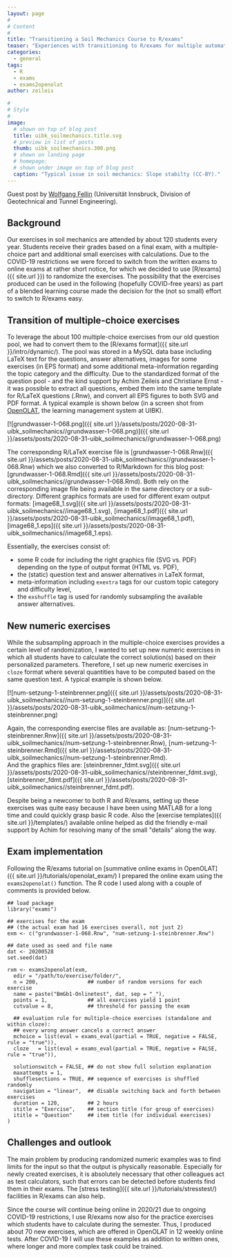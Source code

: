 ```yaml
---
layout: page
#
# Content
#
title: "Transitioning a Soil Mechanics Course to R/exams"
teaser: "Experiences with transitioning to R/exams for multiple automated and randomized online exams in a soil mechanics course at Universität Innsbruck (UIBK)."
categories:
  - general
tags:
  - R
  - exams
  - exams2openolat
author: zeileis

#
# Style
#
image:
  # shown on top of blog post
  title: uibk_soilmechanics.title.svg
  # preview in list of posts
  thumb: uibk_soilmechanics.300.png
  # shown on landing page
  # homepage:
  # shown under image on top of blog post
  caption: "Typical issue in soil mechanics: Slope stabilty (CC-BY)."
---
```


Guest post by [Wolfgang Fellin](https://www.uibk.ac.at/geotechnik/staff/wolfgang_fellin.html) (Universität Innsbruck, Division of Geotechnical and Tunnel Engineering).



## Background

Our exercises in soil mechanics are attended by about 120 students every year. Students receive their grades based on a final exam, with a multiple-choice part and additional small exercises with calculations. Due to the COVID-19 restrictions we were forced to switch from the written exams to online exams at rather short notice, for which we decided to use [R/exams]({{ site.url }}) to randomize the exercises. The possibility that the exercises produced can be used in the following (hopefully COVID-free years) as part of a blended learning course made the decision for the (not so small) effort to switch to R/exams easy.


## Transition of multiple-choice exercises

To leverage the about 100 multiple-choice exercises from our old question pool, we had to convert them to the [R/exams format]({{ site.url }}/intro/dynamic/). The pool was stored in a MySQL data base including LaTeX text for the questions, answer alternatives, images for some exercises (in EPS format) and some additional meta-information regarding the topic category and the difficulty. Due to the standardized format of the question pool - and the kind support by Achim Zeileis and Christiane Ernst - it was possible to extract all questions, embed them into the same template for R/LaTeX questions (.Rnw), and convert all EPS figures to both SVG and PDF format. A typical example is shown below (in a screen shot from [OpenOLAT](https://www.openolat.com/), the learning management system at UIBK).

[![grundwasser-1-068.png]({{ site.url }}/assets/posts/2020-08-31-uibk_soilmechanics//grundwasser-1-068.png)]({{ site.url }}/assets/posts/2020-08-31-uibk_soilmechanics//grundwasser-1-068.png)

The corresponding R/LaTeX exercise file is [grundwasser-1-068.Rnw]({{ site.url }}/assets/posts/2020-08-31-uibk_soilmechanics//grundwasser-1-068.Rnw) which we also converted to R/Markdown for this blog post: [grundwasser-1-068.Rmd]({{ site.url }}/assets/posts/2020-08-31-uibk_soilmechanics//grundwasser-1-068.Rmd). Both rely on the corresponding image file being available in the same directory or a sub-directory. Different graphics formats are used for different exam output formats: [image68_1.svg]({{ site.url }}/assets/posts/2020-08-31-uibk_soilmechanics//image68_1.svg), [image68_1.pdf]({{ site.url }}/assets/posts/2020-08-31-uibk_soilmechanics//image68_1.pdf), [image68_1.eps]({{ site.url }}/assets/posts/2020-08-31-uibk_soilmechanics//image68_1.eps).

Essentially, the exercises consist of:
* some R code for including the right graphics file (SVG vs. PDF) depending on the type of output format (HTML vs. PDF),
* the (static) question text and answer alternatives in LaTeX format,
* meta-information including `exextra` tags for our custom topic category and difficulty level,
* the `exshuffle` tag is used for randomly subsampling the available answer alternatives.


## New numeric exercises

While the subsampling approach in the multiple-choice exercises provides a certain level of randomization, I wanted to set up new numeric exercises in which all students have to calculate the correct solution(s) based on their personalized parameters. Therefore, I set up new numeric exercises in `cloze` format where several quantities have to be computed based on the same question text. A typical example is shown below.

[![num-setzung-1-steinbrenner.png]({{ site.url }}/assets/posts/2020-08-31-uibk_soilmechanics//num-setzung-1-steinbrenner.png)]({{ site.url }}/assets/posts/2020-08-31-uibk_soilmechanics//num-setzung-1-steinbrenner.png)

Again, the corresponding exercise files are available as: [num-setzung-1-steinbrenner.Rnw]({{ site.url }}/assets/posts/2020-08-31-uibk_soilmechanics//num-setzung-1-steinbrenner.Rnw), [num-setzung-1-steinbrenner.Rmd]({{ site.url }}/assets/posts/2020-08-31-uibk_soilmechanics//num-setzung-1-steinbrenner.Rmd).  
And the graphics files are: [steinbrenner_fdmt.svg]({{ site.url }}/assets/posts/2020-08-31-uibk_soilmechanics//steinbrenner_fdmt.svg), [steinbrenner_fdmt.pdf]({{ site.url }}/assets/posts/2020-08-31-uibk_soilmechanics//steinbrenner_fdmt.pdf).

Despite being a newcomer to both R and R/exams, setting up these exercises was quite easy because I have been using MATLAB for a long time and could quickly grasp basic R code. Also the [exercise templates]({{ site.url }}/templates/) available online helped as did the friendly e-mail support by Achim for resolving many of the small "details" along the way.


## Exam implementation

Following the R/exams tutorial on [summative online exams in OpenOLAT]({{ site.url }}/tutorials/openolat_exam/) I prepared the online exam using the `exams2openolat()` function. The R code I used along with a couple of comments is provided below.


<pre><code class="prettyprint ">## load package
library(&quot;exams&quot;)

## exercises for the exam
## (the actual exam had 16 exercises overall, not just 2)
exm &lt;- c(&quot;grundwasser-1-068.Rnw&quot;, &quot;num-setzung-1-steinbrenner.Rnw&quot;)

## date used as seed and file name
dat &lt;- 20200528
set.seed(dat)

rxm &lt;- exams2openolat(exm,
  edir = &quot;/path/to/exercise/folder/&quot;,
  n = 200,                ## number of random versions for each exercise
  name = paste(&quot;BmGb1-Onlinetest&quot;, dat, sep = &quot;_&quot;),
  points = 1,             ## all exercises yield 1 point
  cutvalue = 8,           ## threshold for passing the exam
  
  ## evaluation rule for multiple-choice exercises (standalone and within cloze):
  ## every wrong answer cancels a correct answer
  mchoice = list(eval = exams_eval(partial = TRUE, negative = FALSE, rule = &quot;true&quot;)),
  cloze   = list(eval = exams_eval(partial = TRUE, negative = FALSE, rule = &quot;true&quot;)),

  solutionswitch = FALSE, ## do not show full solution explanation
  maxattempts = 1,
  shufflesections = TRUE, ## sequence of exercises is shuffled randomly
  navigation = &quot;linear&quot;,  ## disable switching back and forth between exercises
  duration = 120,         ## 2 hours
  stitle = &quot;Exercise&quot;,    ## section title (for group of exercises)
  ititle = &quot;Question&quot;     ## item title (for individual exercises)
)</code></pre>


## Challenges and outlook

The main problem by producing randomized numeric examples was to find limits for the input so that the output is physically reasonable. Especially for newly created exercises, it is absolutely necessary that other colleagues act as test calculators, such that errors can be detected before students find them in their exams. The [stress testing]({{ site.url }}/tutorials/stresstest/) facilities in R/exams can also help.

Since the course will continue being online in 2020/21 due to ongoing COVID-19 restrictions, I use R/exams now also for the practice exercises which students have to calculate during the semester. Thus, I produced about 70 new exercises, which are offered in OpenOLAT in 12 weekly online tests. After COVID-19 I will use these examples as addition to written ones, where longer and more complex task could be trained.
